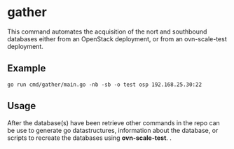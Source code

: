 # gather

This command automates the acquisition of the nort and southbound databases either from an OpenStack deployment, or from an ovn-scale-test deployment.

## Example

`go run cmd/gather/main.go -nb -sb -o test osp 192.168.25.30:22`

## Usage

After the database(s) have been retrieve other commands in the repo can be use to generate go datastructures, information about the database, or scripts to recreate the databases using **ovn-scale-test**. .
